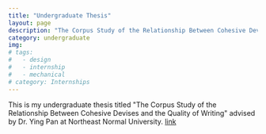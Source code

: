 ```yaml
---
title: "Undergraduate Thesis"
layout: page
description: "The Corpus Study of the Relationship Between Cohesive Devises and the Quality of Writing"
category: undergraduate
img:
# tags:
#   - design
#   - internship
#   - mechanical
# category: Internships
---
```


This is my undergraduate thesis titled "The Corpus Study of the Relationship Between Cohesive Devises and the Quality of Writing" advised by Dr. Ying Pan at Northeast Normal University. [link](https://docs.google.com/document/d/1KsI6-Q3G0OuaycjY1n4uLf5fUiKmhYwu/edit?usp=sharing&ouid=117139309059852015937&rtpof=true&sd=true)
